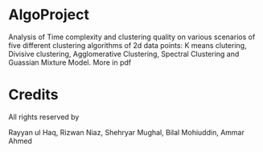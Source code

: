# AlgoProject

Analysis of Time complexity and clustering quality on various scenarios of five different clustering algorithms of 2d data points:
K means clutering,
Divisive clustering,
Agglomerative Clustering,
Spectral Clustering and
Guassian Mixture Model.
More in pdf


# Credits

All rights reserved by

Rayyan ul Haq,
Rizwan Niaz,
Shehryar Mughal,
Bilal Mohiuddin,
Ammar Ahmed
